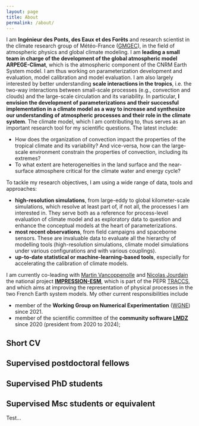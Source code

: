 ```yaml
---
layout: page
title: About
permalink: /about/
---
```


<!--
![image]({{site.baseurl}}/img/avatar-round.png "Avatar of J. Le Sommer"){:width="200px" style="float: left"}
-->

I am **Ingénieur des Ponts, des Eaux et des Forêts** and research scientist in the climate research group of Météo-France ([GMGEC](https://www.umr-cnrm.fr/spip.php?rubrique89)), in the field of atmospheric physics and global climate modeling. I am **leading a small team in charge of the development of the global atmospheric model ARPEGE-Climat**, which is the atmospheric component of the CNRM Earth System model. I am thus working on parameterization development and evaluation, model calibration and model evaluation. I am also largely interested by better understanding **scale interactions in the tropics**, i.e. the two-way interactions between small-scale processes (e.g., convection and clouds) and the large-scale circulation and its variability. In particular, **I envision the development of parameterizations and their successful implementation in a climate model as a way to increase and synthesize our understanding of atmospheric processes and their role in the climate system**. The climate model, which I am contributing to, thus serves as an important research tool for my scientific questions. The latest include:
- How does the organization of convection impact the properties of the tropical climate and its variability? And vice-versa, how can the large-scale environment constrain the properties of convection, including its extremes?
- To what extent are heterogeneities in the land surface and the near-surface atmosphere critical for the climate water and energy cycle?

To tackle my research objectives, I am using a wide range of data, tools and approaches: 
- **high-resolution simulations**, from large-eddy to global kilometer-scale simulations, which resolve at least part of, if not all, the processes I am interested in. They serve both as a reference for process-level evaluation of climate model and as exploratory data to question and enhance the conceptual models at the heart of parameterizations.
- **most recent observations**, from field campaigns and spaceborne sensors. These are invaluable data to evaluate all the hierarchy of modelling tools (high-resolution simulations, climate model simulations under various configurations and with various couplings).
- **up-to-date statistical or machine-learning-based tools**, especially for accelerating the calibration of climate models.

I am currently co-leading with [Martin Vancoppenolle](https://pagesperso.locean-ipsl.upmc.fr/mvlod/) and [Nicolas Jourdain](https://nicojourdain.github.io/) the national project **[IMPRESSION-ESM](https://pepr-traccs.fr/projet/pc7-impression-esm/)**, which is part of the PEPR [TRACCS](https://pepr-traccs.fr/), and which aims at improving the representation of physical processes in the two French Earth system models. My other current responsibilities include
- member of the **Working Group on Numerical Experimentation** ([WGNE](https://www.wcrp-esmo.org/working-groups/wgne)) since 2021.
- member of the scientific committee of the **community software [LMDZ](https://lmdz.lmd.jussieu.fr/)** since 2020 (president from 2020 to 2024);


## Short CV

## Supervised postdoctoral fellows

## Supervised PhD students

## Supervised Msc students or equivalent

Test...
